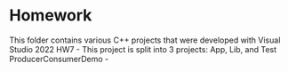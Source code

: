 # Homework
This folder contains various C++ projects that were developed with Visual Studio 2022
HW7 - This project is split into 3 projects: App, Lib, and Test
ProducerConsumerDemo -

